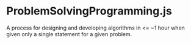 # ProblemSolvingProgramming.js
A process for designing and developing algorithms in &lt;= ~1 hour when given only a single statement for a given problem.

